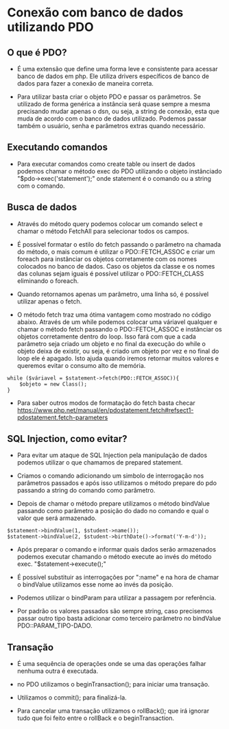 # Conexão com banco de dados utilizando PDO

## O que é PDO?

- É uma extensão que define uma forma leve e consistente para acessar banco de dados em php. Ele utiliza drivers específicos de banco de dados para fazer a conexão de maneira correta.

- Para utilizar basta criar o objeto PDO e passar os parâmetros. Se utilizado de forma genérica a instância será quase sempre a mesma precisando mudar apenas o dsn, ou seja, a string de conexão, esta que muda de acordo com o banco de dados utilizado. Podemos passar também o usuário, senha e parâmetros extras quando necessário.


## Executando comandos

- Para executar comandos como create table ou insert de dados podemos chamar o método exec do PDO utilizando o objeto instânciado "$pdo->exec('statement');" onde statement é o comando ou a string com o comando.

## Busca de dados

- Através do método query podemos colocar um comando select e chamar o método FetchAll para selecionar todos os campos. 

- É possível formatar o estilo do fetch passando o parâmetro na chamada do método, o mais comum é utilizar o PDO::FETCH_ASSOC e criar um foreach para instânciar os objetos corretamente com os nomes colocados no banco de dados. Caso os objetos da classe e os nomes das colunas sejam iguais é possível utilizar o PDO::FETCH_CLASS eliminando o foreach.

- Quando retornamos apenas um parâmetro, uma linha só, é possível utilizar apenas o fetch.

- O método fetch traz uma ótima vantagem como mostrado no código abaixo. Através de um while podemos colocar uma váriavel qualquer e chamar o método fetch passando o PDO::FETCH_ASSOC e instânciar os objetos corretamente dentro do loop. Isso fará com que a cada parâmetro seja criado um objeto e no final da execução do while o objeto deixa de existir, ou seja, é criado um objeto por vez e no final do loop ele é apagado. Isto ajuda quando iremos retornar muitos valores e queremos evitar o consumo alto de memória. 

```
while ($váriavel = $statement->fetch(PDO::FETCH_ASSOC)){
    $objeto = new Class();
}

```

- Para saber outros modos de formatação do fetch basta checar <a>https://www.php.net/manual/en/pdostatement.fetch#refsect1-pdostatement.fetch-parameters</a>


## SQL Injection, como evitar?

- Para evitar um ataque de SQL Injection pela manipulação de dados podemos utilizar o que chamamos de prepared statement. 

- Criamos o comando adicionando um simbolo de interrogação nos parâmetros passados e após isso utilizamos o método prepare do pdo passando a string do comando como parâmetro.

- Depois de chamar o método prepare utilizamos o método bindValue passando como parâmetro a posição do dado no comando e qual o valor que será armazenado.

```
$statement->bindValue(1, $student->name());
$statement->bindValue(2, $student->birthDate()->format('Y-m-d'));

```

- Após preparar o comando e informar quais dados serão armazenados podemos executar chamando o método execute ao invés do método exec. "$statement->execute();"

- É possível substituir as interrogações por ":name" e na hora de chamar o bindValue utilizamos esse nome ao invés da posição.

- Podemos utilizar o bindParam para utilizar a passagem por referência.

- Por padrão os valores passados são sempre string, caso precisemos passar outro tipo basta adicionar como terceiro parâmetro no bindValue PDO::PARAM_TIPO-DADO.


## Transação

- É uma sequência de operações onde se uma das operações falhar nenhuma outra é executada.

- no PDO utilizamos o beginTransaction(); para iniciar uma transação. 

- Utilizamos o commit(); para finalizá-la.

- Para cancelar uma transação utilizamos o rollBack(); que irá ignorar tudo que foi feito entre o rollBack e o beginTransaction.







